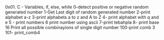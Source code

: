 0x01. C - Variables, if, else, while
0-detect positive or negative random generated number
1-Get Last digit of  random generated number
2-print alphabet a-z
3-print alphabets a to z and A to Z
4- print alphabet with q  and e
5 - print numbers
6 print number using ascii
7-print tebahpla
8- print base 16
Print all possible combinayions of single digit number
100-print comb 3
101- print_comb4
